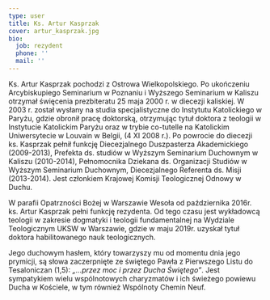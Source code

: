 ```yaml
---
type: user
title: Ks. Artur Kasprzak
cover: artur_kasprzak.jpg
bio:
  job: rezydent
  phone: ''
  mail: ''
---
```


Ks. Artur Kasprzak pochodzi z Ostrowa Wielkopolskiego. Po ukończeniu Arcybiskupiego Seminarium w Poznaniu i Wyższego Seminarium w Kaliszu otrzymał święcenia prezbiteratu 25 maja 2000 r. w diecezji kaliskiej. W 2003 r. został wysłany na studia specjalistyczne do Instytutu Katolickiego w Paryżu, gdzie obronił pracę doktorską, otrzymując tytuł doktora z teologii w Instytucie Katolickim Paryżu oraz w trybie co-tutelle na Katolickim Uniwersytecie w Louvain w Belgii, (4 XI 2008 r.). Po powrocie do diecezji ks. Kasprzak pełnił funkcję Diecezjalnego Duszpasterza Akademickiego (2009-2013), Prefekta ds. studiów w Wyższym Seminarium Duchownym w Kaliszu (2010-2014), Pełnomocnika Dziekana ds. Organizacji Studiów w Wyższym Seminarium Duchownym, Diecezjalnego Referenta ds. Misji (2013-2014). Jest członkiem Krajowej Komisji Teologicznej Odnowy w Duchu.

W parafii Opatrzności Bożej w Warszawie Wesoła od października 2016r. ks. Artur Kasprzak pełni funkcję rezydenta. Od tego czasu jest wykładowcą teologii w zakresie dogmatyki i teologii fundamentalnej na Wydziale Teologicznym UKSW w Warszawie, gdzie w maju 2019r. uzyskał tytuł doktora habilitowanego nauk teologicznych.

Jego duchowym hasłem, który towarzyszy mu od momentu dnia jego prymicji, są słowa zaczerpnięte ze świętego Pawła z Pierwszego Listu do Tesaloniczan (1,5): _„...przez moc i przez Ducha Świętego”_. Jest sympatykiem wielu wspólnotowych charyzmatów i ich świeżego powiewu Ducha w Kościele, w tym również Wspólnoty Chemin Neuf.
